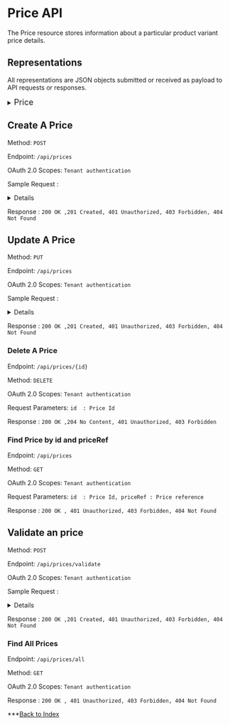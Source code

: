 
# **Price API**
The Price resource stores information about a particular product variant price details.


## **Representations**

All representations are JSON objects submitted or received as payload to API requests or responses.


<details>
 <summary><font size="4">Price </font></summary>

```id``` - string -The unique ID of the price.It will auotmatically generate while creating the location.

```priceRef``` - string -The unique reference of the price.

```active``` - boolean -to indicate the price is active or not

```deleted``` - boolean -to indicate the price is deleted or not

```currencyCode``` - string -currency code as per ISO 4217

```offlineDate``` - Datetime 

```onlineDate``` - Datetime 

```price``` - number -The price of the product variant

```productVariantId``` - string -The unique id of the product variant

```sale``` - boolean 

```salePrice``` - number -item sale price

</details>


## Create A Price

Method: ``` POST ``` 

Endpoint: ```/api/prices```

OAuth 2.0 Scopes: `Tenant authentication`

Sample Request :
<details>
{
  "active": true,
  "currencyCode": "string",
  "deleted": true,
  "id": "string",
  "offlineDate": "2022-06-20T11:46:30.265Z",
  "onlineDate": "2022-06-20T11:46:30.265Z",
  "price": 0,
  "priceRef": "string",
  "productVariantId": "string",
  "sale": true,
  "salePrice": 0
}
</details>

Response : `200 OK ,201	Created, 401 Unauthorized, 403 Forbidden, 404 Not Found`


## Update A Price

Method: ``` PUT ``` 

Endpoint: ```/api/prices```

OAuth 2.0 Scopes: `Tenant authentication`

Sample Request :
<details>
{
  "active": true,
  "currencyCode": "string",
  "deleted": true,
  "id": "string",
  "offlineDate": "2022-06-20T11:58:06.885Z",
  "onlineDate": "2022-06-20T11:58:06.885Z",
  "price": 0,
  "priceRef": "string",
  "sale": true,
  "salePrice": 0
}
</details>

Response : `200 OK ,201	Created, 401 Unauthorized, 403 Forbidden, 404 Not Found`


### Delete A Price

Endpoint: ```/api/prices/{id}```

Method: ``` DELETE ```

OAuth 2.0 Scopes: `Tenant authentication`

Request Parameters: `id  : Price Id`

Response : `200 OK ,204	No Content, 401 Unauthorized, 403 Forbidden`



### Find Price by id and priceRef

Endpoint: ```/api/prices```

Method: ``` GET ```

OAuth 2.0 Scopes: `Tenant authentication`

Request Parameters: `id  : Price Id, priceRef : Price reference`

Response : `200 OK , 401 Unauthorized, 403 Forbidden, 404 Not Found`


## Validate an price

Method: ``` POST ``` 

Endpoint: ```​/api/prices/validate```

OAuth 2.0 Scopes: `Tenant authentication`

Sample Request :
<details>
{
  "active": true,
  "currencyCode": "string",
  "deleted": true,
  "id": "string",
  "offlineDate": "2022-06-20T12:03:25.422Z",
  "onlineDate": "2022-06-20T12:03:25.422Z",
  "price": 0,
  "priceRef": "string",
  "productVariantId": "string",
  "sale": true,
  "salePrice": 0
}
</details>

Response : `200 OK ,201	Created, 401 Unauthorized, 403 Forbidden, 404 Not Found`


### Find All Prices

Endpoint: ```/api/prices/all```

Method: ``` GET ```

OAuth 2.0 Scopes: `Tenant authentication`

Response : `200 OK , 401 Unauthorized, 403 Forbidden, 404 Not Found`

***[Back to Index](index.md)
